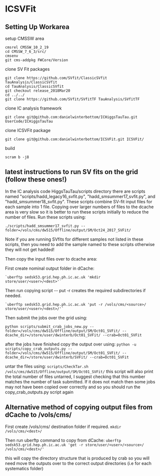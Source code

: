 # ICSVFit

## Setting Up Workarea
setup CMSSW area
```
cmsrel CMSSW_10_2_19
cd CMSSW_7_6_3/src/
cmsenv
git cms-addpkg FWCore/Version
```
clone SV Fit packages
```
git clone https://github.com/SVfit/ClassicSVfit TauAnalysis/ClassicSVfit
cd TauAnalysis/ClassicSVfit
git checkout release_2018Mar20
cd ../../
git clone https://github.com/SVfit/SVfitTF TauAnalysis/SVfitTF
```
clone IC analysis framework
```
git clone git@github.com:danielwinterbottom/ICHiggsTauTau.git UserCode/ICHiggsTauTau
```

clone ICSVFit package
```
git clone git@github.com:danielwinterbottom/ICSVFit.git ICSVFit/
```


build 
```
scram b -j8
```


## latest instructions to run SV fits on the grid (follow these ones!)

In the IC analysis code HiggsTauTau/scripts directory there are scripts named "scripts/hadd_legacy16_svfit.py", "hadd_smsummer17_svfit.py", and "hadd_smsummer18_svfit.py". These scripts combine SV-fit input files for each sample into 1 file. Copying over larger numbers of files to the dcache area is very slow so it is better to run these scripts initially to reduce the number of files. Run these scripts using:

  `./scripts/hadd_smsummer17_svfit.py --folder=/vols/cms/dw515/Offline/output/SM/Oct24_2017_SVFit/`

Note if you are running SVfits for different samples not listed in these scripts, then you need to add the sample named to these scripts otherwise they will not get hadded!

Then copy the input files over to dcache area:

First create nominal output folder in dCache:

    `uberftp sedsk53.grid.hep.ph.ic.ac.uk 'mkdir store/user/<user>/<dest>'`

Then run copying script -- put -r creates the required subdirectories if needed.

    `uberftp sedsk53.grid.hep.ph.ic.ac.uk 'put -r /vols/cms/<source>/ store/user/<user>/<dest>/'`


Then submit the jobs over the grid using:

  `python scripts/submit_crab_jobs_new.py --folder=/vols/cms/dw515/Offline/output/SM/Oct01_SVFit/ --dcache_dir=/store/user/dwinterb/Oct01_SVFit/ --crab=Oct01_SVFit `

after the jobs have finished copy the output over using:
  `python -u scripts/copy_crab_outputs.py --folder=/vols/cms/dw515/Offline/output/SM/Oct01_SVFit/ --dcache_dir=/store/user/dwinterb/SVFit/ --crab=Oct01_SVFit`

untar the files using:
  `scripts/CheckTar.sh /vols/cms/dw515/Offline/output/SM/Oct01_SVFit/`
this script will also print the total number of files untarred, I suggest checking that this number matches the number of task submitted. If it does not match then some jobs may not have been copied over correctly and so you should run the copy_crab_outputs.py script again


## Alternative method of copying output files from dCache to /vols/cms/

First create /vols/cms/ destination folder if required.
    `mkdir /vols/cms/<dest>/`

Then run uberftp command to copy from dCache:
    `uberftp sedsk53.grid.hep.ph.ic.ac.uk 'get -r store/user/<user>/<source>/ /vols/cms/<dest>/'`

this will copy the directory structure that is produced by crab so you will need move the outputs over to the correct output directories (i.e for each systematics folder) 
